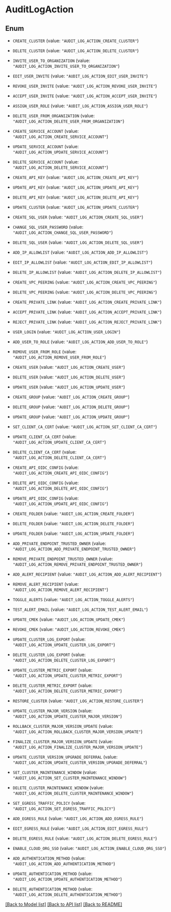 # AuditLogAction

## Enum

* `CREATE_CLUSTER` (value: `"AUDIT_LOG_ACTION_CREATE_CLUSTER"`)

* `DELETE_CLUSTER` (value: `"AUDIT_LOG_ACTION_DELETE_CLUSTER"`)

* `INVITE_USER_TO_ORGANIZATION` (value: `"AUDIT_LOG_ACTION_INVITE_USER_TO_ORGANIZATION"`)

* `EDIT_USER_INVITE` (value: `"AUDIT_LOG_ACTION_EDIT_USER_INVITE"`)

* `REVOKE_USER_INVITE` (value: `"AUDIT_LOG_ACTION_REVOKE_USER_INVITE"`)

* `ACCEPT_USER_INVITE` (value: `"AUDIT_LOG_ACTION_ACCEPT_USER_INVITE"`)

* `ASSIGN_USER_ROLE` (value: `"AUDIT_LOG_ACTION_ASSIGN_USER_ROLE"`)

* `DELETE_USER_FROM_ORGANIZATION` (value: `"AUDIT_LOG_ACTION_DELETE_USER_FROM_ORGANIZATION"`)

* `CREATE_SERVICE_ACCOUNT` (value: `"AUDIT_LOG_ACTION_CREATE_SERVICE_ACCOUNT"`)

* `UPDATE_SERVICE_ACCOUNT` (value: `"AUDIT_LOG_ACTION_UPDATE_SERVICE_ACCOUNT"`)

* `DELETE_SERVICE_ACCOUNT` (value: `"AUDIT_LOG_ACTION_DELETE_SERVICE_ACCOUNT"`)

* `CREATE_API_KEY` (value: `"AUDIT_LOG_ACTION_CREATE_API_KEY"`)

* `UPDATE_API_KEY` (value: `"AUDIT_LOG_ACTION_UPDATE_API_KEY"`)

* `DELETE_API_KEY` (value: `"AUDIT_LOG_ACTION_DELETE_API_KEY"`)

* `UPDATE_CLUSTER` (value: `"AUDIT_LOG_ACTION_UPDATE_CLUSTER"`)

* `CREATE_SQL_USER` (value: `"AUDIT_LOG_ACTION_CREATE_SQL_USER"`)

* `CHANGE_SQL_USER_PASSWORD` (value: `"AUDIT_LOG_ACTION_CHANGE_SQL_USER_PASSWORD"`)

* `DELETE_SQL_USER` (value: `"AUDIT_LOG_ACTION_DELETE_SQL_USER"`)

* `ADD_IP_ALLOWLIST` (value: `"AUDIT_LOG_ACTION_ADD_IP_ALLOWLIST"`)

* `EDIT_IP_ALLOWLIST` (value: `"AUDIT_LOG_ACTION_EDIT_IP_ALLOWLIST"`)

* `DELETE_IP_ALLOWLIST` (value: `"AUDIT_LOG_ACTION_DELETE_IP_ALLOWLIST"`)

* `CREATE_VPC_PEERING` (value: `"AUDIT_LOG_ACTION_CREATE_VPC_PEERING"`)

* `DELETE_VPC_PEERING` (value: `"AUDIT_LOG_ACTION_DELETE_VPC_PEERING"`)

* `CREATE_PRIVATE_LINK` (value: `"AUDIT_LOG_ACTION_CREATE_PRIVATE_LINK"`)

* `ACCEPT_PRIVATE_LINK` (value: `"AUDIT_LOG_ACTION_ACCEPT_PRIVATE_LINK"`)

* `REJECT_PRIVATE_LINK` (value: `"AUDIT_LOG_ACTION_REJECT_PRIVATE_LINK"`)

* `USER_LOGIN` (value: `"AUDIT_LOG_ACTION_USER_LOGIN"`)

* `ADD_USER_TO_ROLE` (value: `"AUDIT_LOG_ACTION_ADD_USER_TO_ROLE"`)

* `REMOVE_USER_FROM_ROLE` (value: `"AUDIT_LOG_ACTION_REMOVE_USER_FROM_ROLE"`)

* `CREATE_USER` (value: `"AUDIT_LOG_ACTION_CREATE_USER"`)

* `DELETE_USER` (value: `"AUDIT_LOG_ACTION_DELETE_USER"`)

* `UPDATE_USER` (value: `"AUDIT_LOG_ACTION_UPDATE_USER"`)

* `CREATE_GROUP` (value: `"AUDIT_LOG_ACTION_CREATE_GROUP"`)

* `DELETE_GROUP` (value: `"AUDIT_LOG_ACTION_DELETE_GROUP"`)

* `UPDATE_GROUP` (value: `"AUDIT_LOG_ACTION_UPDATE_GROUP"`)

* `SET_CLIENT_CA_CERT` (value: `"AUDIT_LOG_ACTION_SET_CLIENT_CA_CERT"`)

* `UPDATE_CLIENT_CA_CERT` (value: `"AUDIT_LOG_ACTION_UPDATE_CLIENT_CA_CERT"`)

* `DELETE_CLIENT_CA_CERT` (value: `"AUDIT_LOG_ACTION_DELETE_CLIENT_CA_CERT"`)

* `CREATE_API_OIDC_CONFIG` (value: `"AUDIT_LOG_ACTION_CREATE_API_OIDC_CONFIG"`)

* `DELETE_API_OIDC_CONFIG` (value: `"AUDIT_LOG_ACTION_DELETE_API_OIDC_CONFIG"`)

* `UPDATE_API_OIDC_CONFIG` (value: `"AUDIT_LOG_ACTION_UPDATE_API_OIDC_CONFIG"`)

* `CREATE_FOLDER` (value: `"AUDIT_LOG_ACTION_CREATE_FOLDER"`)

* `DELETE_FOLDER` (value: `"AUDIT_LOG_ACTION_DELETE_FOLDER"`)

* `UPDATE_FOLDER` (value: `"AUDIT_LOG_ACTION_UPDATE_FOLDER"`)

* `ADD_PRIVATE_ENDPOINT_TRUSTED_OWNER` (value: `"AUDIT_LOG_ACTION_ADD_PRIVATE_ENDPOINT_TRUSTED_OWNER"`)

* `REMOVE_PRIVATE_ENDPOINT_TRUSTED_OWNER` (value: `"AUDIT_LOG_ACTION_REMOVE_PRIVATE_ENDPOINT_TRUSTED_OWNER"`)

* `ADD_ALERT_RECIPIENT` (value: `"AUDIT_LOG_ACTION_ADD_ALERT_RECIPIENT"`)

* `REMOVE_ALERT_RECIPIENT` (value: `"AUDIT_LOG_ACTION_REMOVE_ALERT_RECIPIENT"`)

* `TOGGLE_ALERTS` (value: `"AUDIT_LOG_ACTION_TOGGLE_ALERTS"`)

* `TEST_ALERT_EMAIL` (value: `"AUDIT_LOG_ACTION_TEST_ALERT_EMAIL"`)

* `UPDATE_CMEK` (value: `"AUDIT_LOG_ACTION_UPDATE_CMEK"`)

* `REVOKE_CMEK` (value: `"AUDIT_LOG_ACTION_REVOKE_CMEK"`)

* `UPDATE_CLUSTER_LOG_EXPORT` (value: `"AUDIT_LOG_ACTION_UPDATE_CLUSTER_LOG_EXPORT"`)

* `DELETE_CLUSTER_LOG_EXPORT` (value: `"AUDIT_LOG_ACTION_DELETE_CLUSTER_LOG_EXPORT"`)

* `UPDATE_CLUSTER_METRIC_EXPORT` (value: `"AUDIT_LOG_ACTION_UPDATE_CLUSTER_METRIC_EXPORT"`)

* `DELETE_CLUSTER_METRIC_EXPORT` (value: `"AUDIT_LOG_ACTION_DELETE_CLUSTER_METRIC_EXPORT"`)

* `RESTORE_CLUSTER` (value: `"AUDIT_LOG_ACTION_RESTORE_CLUSTER"`)

* `UPDATE_CLUSTER_MAJOR_VERSION` (value: `"AUDIT_LOG_ACTION_UPDATE_CLUSTER_MAJOR_VERSION"`)

* `ROLLBACK_CLUSTER_MAJOR_VERSION_UPDATE` (value: `"AUDIT_LOG_ACTION_ROLLBACK_CLUSTER_MAJOR_VERSION_UPDATE"`)

* `FINALIZE_CLUSTER_MAJOR_VERSION_UPDATE` (value: `"AUDIT_LOG_ACTION_FINALIZE_CLUSTER_MAJOR_VERSION_UPDATE"`)

* `UPDATE_CLUSTER_VERSION_UPGRADE_DEFERRAL` (value: `"AUDIT_LOG_ACTION_UPDATE_CLUSTER_VERSION_UPGRADE_DEFERRAL"`)

* `SET_CLUSTER_MAINTENANCE_WINDOW` (value: `"AUDIT_LOG_ACTION_SET_CLUSTER_MAINTENANCE_WINDOW"`)

* `DELETE_CLUSTER_MAINTENANCE_WINDOW` (value: `"AUDIT_LOG_ACTION_DELETE_CLUSTER_MAINTENANCE_WINDOW"`)

* `SET_EGRESS_TRAFFIC_POLICY` (value: `"AUDIT_LOG_ACTION_SET_EGRESS_TRAFFIC_POLICY"`)

* `ADD_EGRESS_RULE` (value: `"AUDIT_LOG_ACTION_ADD_EGRESS_RULE"`)

* `EDIT_EGRESS_RULE` (value: `"AUDIT_LOG_ACTION_EDIT_EGRESS_RULE"`)

* `DELETE_EGRESS_RULE` (value: `"AUDIT_LOG_ACTION_DELETE_EGRESS_RULE"`)

* `ENABLE_CLOUD_ORG_SSO` (value: `"AUDIT_LOG_ACTION_ENABLE_CLOUD_ORG_SSO"`)

* `ADD_AUTHENTICATION_METHOD` (value: `"AUDIT_LOG_ACTION_ADD_AUTHENTICATION_METHOD"`)

* `UPDATE_AUTHENTICATION_METHOD` (value: `"AUDIT_LOG_ACTION_UPDATE_AUTHENTICATION_METHOD"`)

* `DELETE_AUTHENTICATION_METHOD` (value: `"AUDIT_LOG_ACTION_DELETE_AUTHENTICATION_METHOD"`)


[[Back to Model list]](../README.md#documentation-for-models) [[Back to API list]](../README.md#documentation-for-api-endpoints) [[Back to README]](../README.md)


